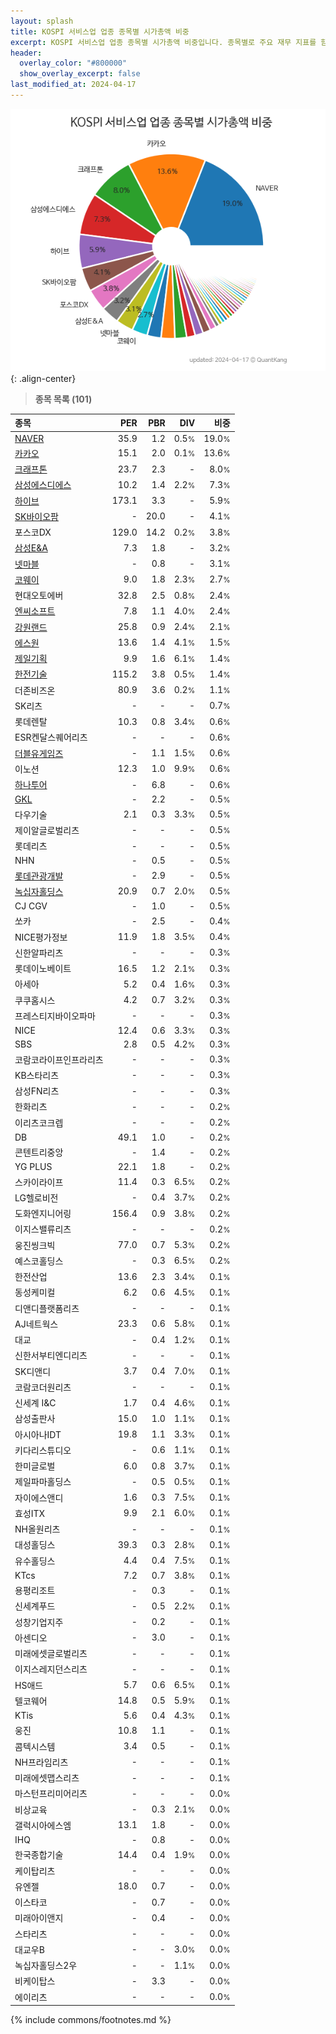 ```yaml
---
layout: splash
title: KOSPI 서비스업 업종 종목별 시가총액 비중
excerpt: KOSPI 서비스업 업종 종목별 시가총액 비중입니다. 종목별로 주요 재무 지표를 함께 표시합니다.
header:
  overlay_color: "#800000"
  show_overlay_excerpt: false
last_modified_at: 2024-04-17
---
```



![KOSPI 서비스업 업종 종목별 시가총액 비중](/stats/sector/images/kospi_업종_서비스업_종목.png){: .align-center}


> **종목 목록 (101)**<a id="list"></a>

| **종목** | **PER** | **PBR** | **DIV** | **비중** |
| :------- | ------: | ------: | ------: | -------: |
| [NAVER](/035420/) | 35.9 | 1.2 | 0.5<small>%</small> | 19.0<small>%</small> |
| [카카오](/035720/) | 15.1 | 2.0 | 0.1<small>%</small> | 13.6<small>%</small> |
| [크래프톤](/259960/) | 23.7 | 2.3 | - | 8.0<small>%</small> |
| [삼성에스디에스](/018260/) | 10.2 | 1.4 | 2.2<small>%</small> | 7.3<small>%</small> |
| [하이브](/352820/) | 173.1 | 3.3 | - | 5.9<small>%</small> |
| [SK바이오팜](/326030/) | - | 20.0 | - | 4.1<small>%</small> |
| 포스코DX | 129.0 | 14.2 | 0.2<small>%</small> | 3.8<small>%</small> |
| [삼성E&A](/028050/) | 7.3 | 1.8 | - | 3.2<small>%</small> |
| [넷마블](/251270/) | - | 0.8 | - | 3.1<small>%</small> |
| [코웨이](/021240/) | 9.0 | 1.8 | 2.3<small>%</small> | 2.7<small>%</small> |
| 현대오토에버 | 32.8 | 2.5 | 0.8<small>%</small> | 2.4<small>%</small> |
| [엔씨소프트](/036570/) | 7.8 | 1.1 | 4.0<small>%</small> | 2.4<small>%</small> |
| [강원랜드](/035250/) | 25.8 | 0.9 | 2.4<small>%</small> | 2.1<small>%</small> |
| [에스원](/012750/) | 13.6 | 1.4 | 4.1<small>%</small> | 1.5<small>%</small> |
| [제일기획](/030000/) | 9.9 | 1.6 | 6.1<small>%</small> | 1.4<small>%</small> |
| [한전기술](/052690/) | 115.2 | 3.8 | 0.5<small>%</small> | 1.4<small>%</small> |
| 더존비즈온 | 80.9 | 3.6 | 0.2<small>%</small> | 1.1<small>%</small> |
| SK리츠 | - | - | - | 0.7<small>%</small> |
| 롯데렌탈 | 10.3 | 0.8 | 3.4<small>%</small> | 0.6<small>%</small> |
| ESR켄달스퀘어리츠 | - | - | - | 0.6<small>%</small> |
| [더블유게임즈](/192080/) | - | 1.1 | 1.5<small>%</small> | 0.6<small>%</small> |
| 이노션 | 12.3 | 1.0 | 9.9<small>%</small> | 0.6<small>%</small> |
| [하나투어](/039130/) | - | 6.8 | - | 0.6<small>%</small> |
| [GKL](/114090/) | - | 2.2 | - | 0.5<small>%</small> |
| 다우기술 | 2.1 | 0.3 | 3.3<small>%</small> | 0.5<small>%</small> |
| 제이알글로벌리츠 | - | - | - | 0.5<small>%</small> |
| 롯데리츠 | - | - | - | 0.5<small>%</small> |
| NHN | - | 0.5 | - | 0.5<small>%</small> |
| [롯데관광개발](/032350/) | - | 2.9 | - | 0.5<small>%</small> |
| [녹십자홀딩스](/005250/) | 20.9 | 0.7 | 2.0<small>%</small> | 0.5<small>%</small> |
| CJ CGV | - | 1.0 | - | 0.5<small>%</small> |
| 쏘카 | - | 2.5 | - | 0.4<small>%</small> |
| NICE평가정보 | 11.9 | 1.8 | 3.5<small>%</small> | 0.4<small>%</small> |
| 신한알파리츠 | - | - | - | 0.3<small>%</small> |
| 롯데이노베이트 | 16.5 | 1.2 | 2.1<small>%</small> | 0.3<small>%</small> |
| 아세아 | 5.2 | 0.4 | 1.6<small>%</small> | 0.3<small>%</small> |
| 쿠쿠홈시스 | 4.2 | 0.7 | 3.2<small>%</small> | 0.3<small>%</small> |
| 프레스티지바이오파마 | - | - | - | 0.3<small>%</small> |
| NICE | 12.4 | 0.6 | 3.3<small>%</small> | 0.3<small>%</small> |
| SBS | 2.8 | 0.5 | 4.2<small>%</small> | 0.3<small>%</small> |
| 코람코라이프인프라리츠 | - | - | - | 0.3<small>%</small> |
| KB스타리츠 | - | - | - | 0.3<small>%</small> |
| 삼성FN리츠 | - | - | - | 0.3<small>%</small> |
| 한화리츠 | - | - | - | 0.2<small>%</small> |
| 이리츠코크렙 | - | - | - | 0.2<small>%</small> |
| DB | 49.1 | 1.0 | - | 0.2<small>%</small> |
| 콘텐트리중앙 | - | 1.4 | - | 0.2<small>%</small> |
| YG PLUS | 22.1 | 1.8 | - | 0.2<small>%</small> |
| 스카이라이프 | 11.4 | 0.3 | 6.5<small>%</small> | 0.2<small>%</small> |
| LG헬로비전 | - | 0.4 | 3.7<small>%</small> | 0.2<small>%</small> |
| 도화엔지니어링 | 156.4 | 0.9 | 3.8<small>%</small> | 0.2<small>%</small> |
| 이지스밸류리츠 | - | - | - | 0.2<small>%</small> |
| 웅진씽크빅 | 77.0 | 0.7 | 5.3<small>%</small> | 0.2<small>%</small> |
| 예스코홀딩스 | - | 0.3 | 6.5<small>%</small> | 0.2<small>%</small> |
| 한전산업 | 13.6 | 2.3 | 3.4<small>%</small> | 0.1<small>%</small> |
| 동성케미컬 | 6.2 | 0.6 | 4.5<small>%</small> | 0.1<small>%</small> |
| 디앤디플랫폼리츠 | - | - | - | 0.1<small>%</small> |
| AJ네트웍스 | 23.3 | 0.6 | 5.8<small>%</small> | 0.1<small>%</small> |
| 대교 | - | 0.4 | 1.2<small>%</small> | 0.1<small>%</small> |
| 신한서부티엔디리츠 | - | - | - | 0.1<small>%</small> |
| SK디앤디 | 3.7 | 0.4 | 7.0<small>%</small> | 0.1<small>%</small> |
| 코람코더원리츠 | - | - | - | 0.1<small>%</small> |
| 신세계 I&C | 1.7 | 0.4 | 4.6<small>%</small> | 0.1<small>%</small> |
| 삼성출판사 | 15.0 | 1.0 | 1.1<small>%</small> | 0.1<small>%</small> |
| 아시아나IDT | 19.8 | 1.1 | 3.3<small>%</small> | 0.1<small>%</small> |
| 키다리스튜디오 | - | 0.6 | 1.1<small>%</small> | 0.1<small>%</small> |
| 한미글로벌 | 6.0 | 0.8 | 3.7<small>%</small> | 0.1<small>%</small> |
| 제일파마홀딩스 | - | 0.5 | 0.5<small>%</small> | 0.1<small>%</small> |
| 자이에스앤디 | 1.6 | 0.3 | 7.5<small>%</small> | 0.1<small>%</small> |
| 효성ITX | 9.9 | 2.1 | 6.0<small>%</small> | 0.1<small>%</small> |
| NH올원리츠 | - | - | - | 0.1<small>%</small> |
| 대성홀딩스 | 39.3 | 0.3 | 2.8<small>%</small> | 0.1<small>%</small> |
| 유수홀딩스 | 4.4 | 0.4 | 7.5<small>%</small> | 0.1<small>%</small> |
| KTcs | 7.2 | 0.7 | 3.8<small>%</small> | 0.1<small>%</small> |
| 용평리조트 | - | 0.3 | - | 0.1<small>%</small> |
| 신세계푸드 | - | 0.5 | 2.2<small>%</small> | 0.1<small>%</small> |
| 성창기업지주 | - | 0.2 | - | 0.1<small>%</small> |
| 아센디오 | - | 3.0 | - | 0.1<small>%</small> |
| 미래에셋글로벌리츠 | - | - | - | 0.1<small>%</small> |
| 이지스레지던스리츠 | - | - | - | 0.1<small>%</small> |
| HS애드 | 5.7 | 0.6 | 6.5<small>%</small> | 0.1<small>%</small> |
| 텔코웨어 | 14.8 | 0.5 | 5.9<small>%</small> | 0.1<small>%</small> |
| KTis | 5.6 | 0.4 | 4.3<small>%</small> | 0.1<small>%</small> |
| 웅진 | 10.8 | 1.1 | - | 0.1<small>%</small> |
| 콤텍시스템 | 3.4 | 0.5 | - | 0.1<small>%</small> |
| NH프라임리츠 | - | - | - | 0.1<small>%</small> |
| 미래에셋맵스리츠 | - | - | - | 0.1<small>%</small> |
| 마스턴프리미어리츠 | - | - | - | 0.0<small>%</small> |
| 비상교육 | - | 0.3 | 2.1<small>%</small> | 0.0<small>%</small> |
| 갤럭시아에스엠 | 13.1 | 1.8 | - | 0.0<small>%</small> |
| IHQ | - | 0.8 | - | 0.0<small>%</small> |
| 한국종합기술 | 14.4 | 0.4 | 1.9<small>%</small> | 0.0<small>%</small> |
| 케이탑리츠 | - | - | - | 0.0<small>%</small> |
| 유엔젤 | 18.0 | 0.7 | - | 0.0<small>%</small> |
| 이스타코 | - | 0.7 | - | 0.0<small>%</small> |
| 미래아이앤지 | - | 0.4 | - | 0.0<small>%</small> |
| 스타리츠 | - | - | - | 0.0<small>%</small> |
| 대교우B | - | - | 3.0<small>%</small> | 0.0<small>%</small> |
| 녹십자홀딩스2우 | - | - | 1.1<small>%</small> | 0.0<small>%</small> |
| 비케이탑스 | - | 3.3 | - | 0.0<small>%</small> |
| 에이리츠 | - | - | - | 0.0<small>%</small> |

{% include commons/footnotes.md %}